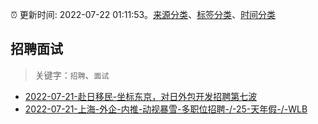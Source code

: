 :alarm_clock: 更新时间: 2022-07-22 01:11:53。[来源分类](../README.md)、[标签分类](../TAGS.md)、[时间分类](../TIMELINE.md)

## 招聘面试


> 关键字：`招聘`、`面试`



- [2022-07-21-赴日移民-坐标东京，对日外包开发招聘第七波](https://www.v2ex.com/t/867882) 
- [2022-07-21-上海-外企-内推-动视暴雪-多职位招聘-/-25-天年假-/-WLB](https://www.v2ex.com/t/867863) 
